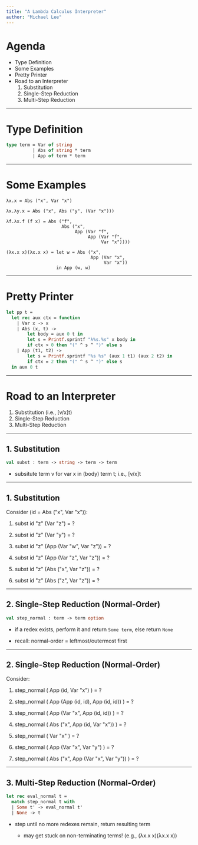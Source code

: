 ```yaml
---
title: "A Lambda Calculus Interpreter"
author: "Michael Lee"
---
```


# Agenda

- Type Definition
- Some Examples
- Pretty Printer
- Road to an Interpreter
  1. Substitution
  2. Single-Step Reduction
  3. Multi-Step Reduction

---

# Type Definition

```ocaml
type term = Var of string
          | Abs of string * term
          | App of term * term
```

---

# Some Examples

```
λx.x = Abs ("x", Var "x")
```

<!-- pause -->

```
λx.λy.x = Abs ("x", Abs ("y", (Var "x")))
```

<!-- pause -->

```
λf.λx.f (f x) = Abs ("f",
                     Abs ("x",
                          App (Var "f",
                               App (Var "f",
                                    Var "x"))))
```

<!-- pause -->

```
(λx.x x)(λx.x x) = let w = Abs ("x",
                                App (Var "x",
                                     Var "x"))
                   in App (w, w)
```

---

# Pretty Printer

```ocaml
let pp t =
  let rec aux ctx = function
    | Var x -> x
    | Abs (x, t) ->
        let body = aux 0 t in
        let s = Printf.sprintf "λ%s.%s" x body in
        if ctx > 0 then "(" ^ s ^ ")" else s
    | App (t1, t2) ->
        let s = Printf.sprintf "%s %s" (aux 1 t1) (aux 2 t2) in
        if ctx = 2 then "(" ^ s ^ ")" else s
  in aux 0 t
```

---

# Road to an Interpreter

1. Substitution (i.e., [v/x]t)
2. Single-Step Reduction
3. Multi-Step Reduction

---

## 1. Substitution

```ocaml
val subst : term -> string -> term -> term
```

- subsitute term v for var x in (body) term t; i.e., [v/x]t

---

## 1. Substitution

Consider (id = Abs ("x", Var "x")):

1. subst id "z" (Var "z") = ?

2. subst id "z" (Var "y") = ?

3. subst id "z" (App (Var "w", Var "z")) = ?

4. subst id "z" (App (Var "z", Var "z")) = ?

5. subst id "z" (Abs ("x", Var "z")) = ?

6. subst id "z" (Abs ("z", Var "z")) = ?

---

## 2. Single-Step Reduction (Normal-Order)

```ocaml
val step_normal : term -> term option
```

- if a redex exists, perform it and return `Some term`, else return `None`

- recall: normal-order = leftmost/outermost first

---

## 2. Single-Step Reduction (Normal-Order)

Consider:

1. step_normal ( App (id, Var "x") ) = ?

2. step_normal ( App (App (id, id), App (id, id)) ) = ?

3. step_normal ( App (Var "x", App (id, id)) ) = ?

4. step_normal ( Abs ("x", App (id, Var "x")) ) = ?

5. step_normal ( Var "x" ) = ?

6. step_normal ( App (Var "x", Var "y") ) = ?

7. step_normal ( Abs ("x", App (Var "x", Var "y")) ) = ?

---

## 3. Multi-Step Reduction (Normal-Order)

```ocaml
let rec eval_normal t =
  match step_normal t with
  | Some t' -> eval_normal t'
  | None -> t
```

- step until no more redexes remain, return resulting term

  - may get stuck on non-terminating terms! (e.g., (λx.x x)(λx.x x))
